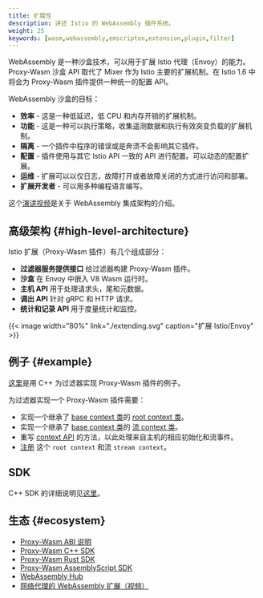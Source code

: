 ```yaml
---
title: 扩展性
description: 讲述 Istio 的 WebAssembly 插件系统。
weight: 25
keywords: [wasm,webassembly,emscripten,extension,plugin,filter]
---
```


WebAssembly 是一种沙盒技术，可以用于扩展 Istio 代理（Envoy）的能力。Proxy-Wasm 沙盒 API 取代了 Mixer 作为 Istio 主要的扩展机制。在 Istio 1.6 中将会为 Proxy-Wasm 插件提供一种统一的配置 API。

WebAssembly 沙盒的目标：

- **效率** - 这是一种低延迟，低 CPU 和内存开销的扩展机制。
- **功能** - 这是一种可以执行策略，收集遥测数据和执行有效突变负载的扩展机制。
- **隔离** - 一个插件中程序的错误或是奔溃不会影响其它插件。
- **配置** - 插件使用与其它 Istio API 一致的 API 进行配置。可以动态的配置扩展。
- **运维** - 扩展可以以仅日志，故障打开或者故障关闭的方式进行访问和部署。
- **扩展开发者** - 可以用多种编程语言编写。

这个[演讲视频](https://youtu.be/XdWmm_mtVXI)是关于 WebAssembly 集成架构的介绍。

## 高级架构 {#high-level-architecture}

Istio 扩展（Proxy-Wasm 插件）有几个组成部分：

- **过滤器服务提供接口** 给过滤器构建 Proxy-Wasm 插件。
- **沙盒** 在 Envoy 中嵌入 V8 Wasm 运行时。
- **主机 API** 用于处理请求头，尾和元数据。
- **调出 API** 针对 gRPC 和 HTTP 请求。
- **统计和记录 API** 用于度量统计和监控。

{{< image width="80%" link="./extending.svg" caption="扩展 Istio/Envoy" >}}

## 例子 {#example}

[这里](https://github.com/envoyproxy/envoy-wasm/tree/19b9fd9a22e27fcadf61a06bf6aac03b735418e6/examples/wasm)是用 C++ 为过滤器实现 Proxy-Wasm 插件的例子。

为过滤器实现一个 Proxy-Wasm 插件需要：

- 实现一个继承了 [base context 类](https://github.com/envoyproxy/envoy-wasm/blob/e8bf3ab26069a387f47a483d619221a0c482cd13/api/wasm/cpp/proxy_wasm_impl.h#L288)的 [root context 类](https://github.com/envoyproxy/envoy-wasm/blob/e8bf3ab26069a387f47a483d619221a0c482cd13/examples/wasm/envoy_filter_http_wasm_example.cc#L7)。
- 实现一个继承了 [base context 类](https://github.com/envoyproxy/envoy-wasm/blob/e8bf3ab26069a387f47a483d619221a0c482cd13/api/wasm/cpp/proxy_wasm_impl.h#L314)的 [流 context 类](https://github.com/envoyproxy/envoy-wasm/blob/e8bf3ab26069a387f47a483d619221a0c482cd13/examples/wasm/envoy_filter_http_wasm_example.cc#L14)。
- 重写 [context API](https://github.com/envoyproxy/envoy-wasm/blob/e8bf3ab26069a387f47a483d619221a0c482cd13/examples/wasm/envoy_filter_http_wasm_example.cc#L14) 的方法，以此处理来自主机的相应初始化和流事件。
- [注册](https://github.com/envoyproxy/envoy-wasm/blob/e8bf3ab26069a387f47a483d619221a0c482cd13/examples/wasm/envoy_filter_http_wasm_example.cc#L26) 这个 `root context` 和流 `stream context`。

## SDK

C++ SDK 的详细说明见[这里](https://github.com/proxy-wasm/proxy-wasm-cpp-sdk/tree/a30aaeedf30cc1545318505574c7fb3bb8d8c243/docs/wasm_filter.md)。

## 生态 {#ecosystem}

- [Proxy-Wasm ABI 说明](https://github.com/proxy-wasm/spec)
- [Proxy-Wasm C++ SDK](https://github.com/proxy-wasm/proxy-wasm-cpp-sdk)
- [Proxy-Wasm Rust SDK](https://github.com/proxy-wasm/proxy-wasm-rust-sdk)
- [Proxy-Wasm AssemblyScript SDK](https://github.com/solo-io/proxy-runtime)
- [WebAssembly Hub](https://docs.solo.io/web-assembly-hub/latest/tutorial_code/)
- [网络代理的 WebAssembly 扩展（视频）](https://www.youtube.com/watch?v=OIUPf8m7CGA)
